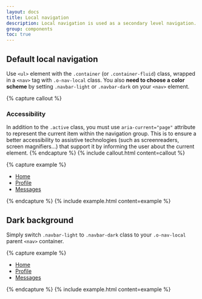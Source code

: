 ```yaml
---
layout: docs
title: Local navigation
description: Local navigation is used as a secondary level navigation.
group: components
toc: true
---
```


## Default local navigation

Use `<ul>` element with the `.container` (or `.container-fluid`) class, wrapped in a `<nav>` tag with `.o-nav-local` class.
You also **need to choose a color scheme** by setting `.navbar-light` or `.navbar-dark` on your `<nav>` element.

{% capture callout %}
### Accessibility

In addition to the `.active` class, you must use `aria-current="page"` attribute to represent the current item within the navigation group. This is to ensure a better accessibility to assistive technologies (such as screenreaders, screen magnifiers…) that support it by informing the user about the current element.
{% endcapture %}
{% include callout.html content=callout %}

{% capture example %}
<nav role="navigation" class="o-nav-local navbar-light">
    <ul class="container nav">
        <li class="nav-item"><a class="nav-link active" href="#" aria-current="page">Home</a></li>
        <li class="nav-item"><a class="nav-link" href="#">Profile</a></li>
        <li class="nav-item"><a class="nav-link" href="#">Messages</a></li>
    </ul>
</nav>
{% endcapture %} {% include example.html content=example %}

## Dark background

Simply switch `.navbar-light` to `.navbar-dark` class to your `.o-nav-local` parent `<nav>` container.

{% capture example %}
<div class="bg-dark pt-3 px-3 pb-1">
    <nav role="navigation" class="o-nav-local navbar-dark">
        <ul class="container nav">
            <li class="nav-item"><a class="nav-link active" href="#" aria-current="page">Home</a></li>
            <li class="nav-item"><a class="nav-link" href="#">Profile</a></li>
            <li class="nav-item"><a class="nav-link" href="#">Messages</a></li>
        </ul>
    </nav>
</div>
{% endcapture %} {% include example.html content=example %}
